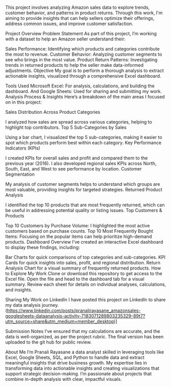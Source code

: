This project involves analyzing Amazon sales data to explore trends, customer behavior, and patterns in product returns. Through this work, I'm aiming to provide insights that can help sellers optimize their offerings, address common issues, and improve customer satisfaction.

Project Overview
Problem Statement
As part of this project, I’m working with a dataset to help an Amazon seller understand their:

Sales Performance: Identifying which products and categories contribute the most to revenue.
Customer Behavior: Analyzing customer segments to see who brings in the most value.
Product Return Patterns: Investigating trends in returned products to help the seller make data-informed adjustments.
Objective
My goal is to perform a thorough analysis to extract actionable insights, visualized through a comprehensive Excel dashboard.

Tools Used
Microsoft Excel: For analysis, calculations, and building the dashboard.
And Google Sheets: Used for sharing and submitting my work.
Analysis Process & Insights
Here’s a breakdown of the main areas I focused on in this project:

Sales Distribution Across Product Categories

I analyzed how sales are spread across various categories, helping to highlight top contributors.
Top 5 Sub-Categories by Sales

Using a bar chart, I visualized the top 5 sub-categories, making it easier to spot which products perform best within each category.
Key Performance Indicators (KPIs)

I created KPIs for overall sales and profit and compared them to the previous year (2016).
I also developed regional sales KPIs across North, South, East, and West to see performance by location.
Customer Segmentation

My analysis of customer segments helps to understand which groups are most valuable, providing insights for targeted strategies.
Returned Product Analysis

I identified the top 10 products that are most frequently returned, which can be useful in addressing potential quality or listing issues.
Top Customers & Products

Top 10 Customers by Purchase Volume: I highlighted the most active customers based on purchase counts.
Top 10 Most Frequently Bought Items: Focusing on the popular items can help prioritize high-demand products.
Dashboard Overview
I’ve created an interactive Excel dashboard to display these findings, including:

Bar Charts for quick comparisons of top categories and sub-categories.
KPI Cards for quick insights into sales, profit, and regional distribution.
Return Analysis Chart for a visual summary of frequently returned products.
How to Explore My Work
Clone or download this repository to get access to the Excel file.
Open the file and head to the dashboard tab for a visual summary.
Review each sheet for details on individual analyses, calculations, and insights.

Sharing My Work on LinkedIn
I have posted this project on LinkedIn to share my data analysis journey. (https://www.linkedin.com/posts/pranalirayasane_amazonsales-googlesheets-dataanalysis-activity-7183071289803235329-89t7?utm_source=share&utm_medium=member_desktop)]

Submission Notes
I’ve ensured that my calculations are accurate, and the data is well-organized, as per the project rubric. The final version has been uploaded to the git hub for public review.

About Me
I’m Pranali Rayasane a data analyst skilled in leveraging tools like Excel, Google Sheets, SQL, and Python to handle data and extract meaningful insights that drive business growth. My expertise lies in transforming data into actionable insights and creating visualizations that support strategic decision-making. I’m passionate about projects that combine in-depth analysis with clear, impactful visuals.
